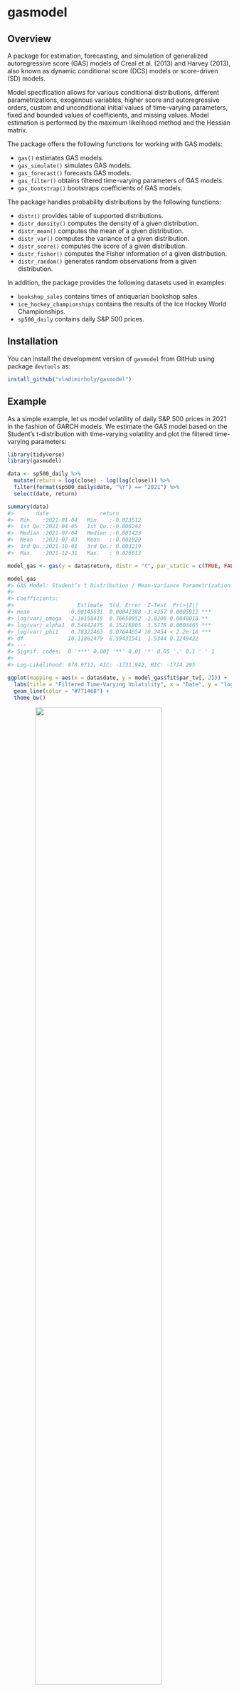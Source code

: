 
<!-- README.md is generated from README.Rmd. Please edit that file -->

# gasmodel

<!-- badges: start -->
<!-- badges: end -->

## Overview

A package for estimation, forecasting, and simulation of generalized
autoregressive score (GAS) models of Creal et al. (2013) and Harvey
(2013), also known as dynamic conditional score (DCS) models or
score-driven (SD) models.

Model specification allows for various conditional distributions,
different parametrizations, exogenous variables, higher score and
autoregressive orders, custom and unconditional initial values of
time-varying parameters, fixed and bounded values of coefficients, and
missing values. Model estimation is performed by the maximum likelihood
method and the Hessian matrix.

The package offers the following functions for working with GAS models:

-   `gas()` estimates GAS models.
-   `gas_simulate()` simulates GAS models.
-   `gas_forecast()` forecasts GAS models.
-   `gas_filter()` obtains filtered time-varying parameters of GAS
    models.
-   `gas_bootstrap()` bootstraps coefficients of GAS models.

The package handles probability distributions by the following
functions:

-   `distr()` provides table of supported distributions.
-   `distr_density()` computes the density of a given distribution.
-   `distr_mean()` computes the mean of a given distribution.
-   `distr_var()` computes the variance of a given distribution.
-   `distr_score()` computes the score of a given distribution.
-   `distr_fisher()` computes the Fisher information of a given
    distribution.
-   `distr_random()` generates random observations from a given
    distribution.

In addition, the package provides the following datasets used in
examples:

-   `bookshop_sales` contains times of antiquarian bookshop sales.
-   `ice_hockey_championships` contains the results of the Ice Hockey
    World Championships.
-   `sp500_daily` contains daily S&P 500 prices.

## Installation

You can install the development version of `gasmodel` from GitHub using
package `devtools` as:

``` r
install_github("vladimirholy/gasmodel")
```

## Example

As a simple example, let us model volatility of daily S&P 500 prices in
2021 in the fashion of GARCH models. We estimate the GAS model based on
the Student’s t-distribution with time-varying volatility and plot the
filtered time-varying parameters:

``` r
library(tidyverse)
library(gasmodel)

data <- sp500_daily %>%
  mutate(return = log(close) - log(lag(close))) %>%
  filter(format(sp500_daily$date, "%Y") == "2021") %>%
  select(date, return)

summary(data)
#>       date                return         
#>  Min.   :2021-01-04   Min.   :-0.023512  
#>  1st Qu.:2021-04-05   1st Qu.:-0.006242  
#>  Median :2021-07-04   Median :-0.001423  
#>  Mean   :2021-07-03   Mean   :-0.001029  
#>  3rd Qu.:2021-10-01   3rd Qu.: 0.003219  
#>  Max.   :2021-12-31   Max.   : 0.026013

model_gas <- gas(y = data$return, distr = "t", par_static = c(TRUE, FALSE, TRUE))

model_gas
#> GAS Model: Student‘s t Distribution / Mean-Variance Parametrization / Unit Scaling 
#> 
#> Coefficients: 
#>                    Estimate  Std. Error  Z-Test  Pr(>|Z|)    
#> mean            -0.00145631  0.00042388 -3.4357 0.0005911 ***
#> log(var)_omega  -2.16158419  0.76650952 -2.8200 0.0048018 ** 
#> log(var)_alpha1  0.54442475  0.15216805  3.5778 0.0003465 ***
#> log(var)_phi1    0.78322463  0.07644654 10.2454 < 2.2e-16 ***
#> df              10.11802479  6.59431541  1.5344 0.1249422    
#> ---
#> Signif. codes:  0 '***' 0.001 '**' 0.01 '*' 0.05 '.' 0.1 ' ' 1
#> 
#> Log-Likelihood: 870.9712, AIC: -1731.942, BIC: -1714.295

ggplot(mapping = aes(x = data$date, y = model_gas$fit$par_tv[, 2])) +
  labs(title = "Filtered Time-Varying Volatility", x = "Date", y = "log(var)") +
  geom_line(color = "#771468") +
  theme_bw()
```

<img src="man/figures/README-example-1.png" width="75%" style="display: block; margin: auto;" />

## Case Studies

To further illustrate the usability of GAS models, the package includes
the following case studies in the form of vignettes:

-   `case_durations` analyzes the timing of online antiquarian bookshop
    orders.
-   `case_rankings` analyzes the strength of national ice hockey teams
    using the annual Ice Hockey World Championships rankings.

## Supported Distributions

Currently, there are 19 distributions available.

The list of supported distribution can be obtained by the `distr()`
function:

``` r
print(distr(), right = FALSE, row.names = FALSE)
#>  distr_title                     param_title   distr     param   type        dim   orthog default
#>  Bernoulli                       Probabilistic bernoulli prob    binary      uni    TRUE   TRUE  
#>  Categorical                     Worth         cat       worth   categorical multi FALSE   TRUE  
#>  Double Poisson                  Mean          dpois     mean    count       uni    TRUE   TRUE  
#>  Exponential                     Rate          exp       rate    duration    uni    TRUE  FALSE  
#>  Exponential                     Scale         exp       scale   duration    uni    TRUE   TRUE  
#>  Gamma                           Rate          gamma     rate    duration    uni   FALSE  FALSE  
#>  Gamma                           Scale         gamma     scale   duration    uni   FALSE   TRUE  
#>  Generalized Gamma               Rate          gengamma  rate    duration    uni   FALSE  FALSE  
#>  Generalized Gamma               Scale         gengamma  scale   duration    uni   FALSE   TRUE  
#>  Geometric                       Mean          geom      mean    count       uni    TRUE   TRUE  
#>  Geometric                       Probabilistic geom      prob    count       uni    TRUE  FALSE  
#>  Multivariate Normal             Mean-Variance mvnorm    meanvar real        multi FALSE   TRUE  
#>  Multivariate Student‘s t        Mean-Variance mvt       meanvar real        multi FALSE   TRUE  
#>  Negative Binomial               NB2           negbin    nb2     count       uni    TRUE   TRUE  
#>  Negative Binomial               Probabilistic negbin    prob    count       uni   FALSE  FALSE  
#>  Normal                          Mean-Variance norm      meanvar real        uni    TRUE   TRUE  
#>  Plackett-Luce                   Worth         pluce     worth   ranking     multi FALSE   TRUE  
#>  Poisson                         Mean          pois      mean    count       uni    TRUE   TRUE  
#>  Skellam                         Difference    skellam   diff    integer     uni   FALSE  FALSE  
#>  Skellam                         Mean-Variance skellam   meanvar integer     uni   FALSE   TRUE  
#>  Student‘s t                     Mean-Variance t         meanvar real        uni   FALSE   TRUE  
#>  Weibull                         Rate          weibull   rate    duration    uni   FALSE  FALSE  
#>  Weibull                         Scale         weibull   scale   duration    uni   FALSE   TRUE  
#>  Zero-Inflated Geometric         Mean          zigeom    mean    count       uni   FALSE   TRUE  
#>  Zero-Inflated Negative Binomial NB2           zinegbin  nb2     count       uni   FALSE   TRUE  
#>  Zero-Inflated Poisson           Mean          zipois    mean    count       uni   FALSE   TRUE
```

Details of each distribution, including its density function, expected
value, variance, score, and Fisher information, can be found in vignette
`distributions`.

## Generalized Autoregressive Score Models

The generalized autoregressive score (GAS) models of Creal et al. (2013)
and Harvey (2013), also known as dynamic conditional score (DCS) models
or score-driven (SD) models, have established themselves as a useful
modern framework for time series modeling.

The GAS models are observation-driven models allowing for any underlying
probability distribution
![p(y_t\|f_t)](https://latex.codecogs.com/png.image?%5Cdpi%7B110%7D&space;%5Cbg_white&space;p%28y_t%7Cf_t%29 "p(y_t|f_t)")
with any time-varying parameters
![f_t](https://latex.codecogs.com/png.image?%5Cdpi%7B110%7D&space;%5Cbg_white&space;f_t "f_t")
for time series
![y_t](https://latex.codecogs.com/png.image?%5Cdpi%7B110%7D&space;%5Cbg_white&space;y_t "y_t").
They capture the dynamics of time-varying parameters using the
autoregressive term and the lagged score, i.e. the gradient of the
log-likelihood function. Exogenous variables can also be included.
Specifically, time-varying parameters
![f\_{t}](https://latex.codecogs.com/png.image?%5Cdpi%7B110%7D&space;%5Cbg_white&space;f_%7Bt%7D "f_{t}")
follow the recursion

![f\_{t} = \\omega + \\sum\_{i=1}^M \\beta_i x\_{ti} + \\sum\_{j=1}^P \\alpha_j S(f\_{t - j}) \\nabla(y\_{t - j}, f\_{t - j}) + \\sum\_{k=1}^Q \\varphi_k f\_{t-k},](https://latex.codecogs.com/png.image?%5Cdpi%7B110%7D&space;%5Cbg_white&space;f_%7Bt%7D%20%3D%20%5Comega%20%2B%20%5Csum_%7Bi%3D1%7D%5EM%20%5Cbeta_i%20x_%7Bti%7D%20%2B%20%5Csum_%7Bj%3D1%7D%5EP%20%5Calpha_j%20S%28f_%7Bt%20-%20j%7D%29%20%5Cnabla%28y_%7Bt%20-%20j%7D%2C%20f_%7Bt%20-%20j%7D%29%20%2B%20%5Csum_%7Bk%3D1%7D%5EQ%20%5Cvarphi_k%20f_%7Bt-k%7D%2C "f_{t} = \omega + \sum_{i=1}^M \beta_i x_{ti} + \sum_{j=1}^P \alpha_j S(f_{t - j}) \nabla(y_{t - j}, f_{t - j}) + \sum_{k=1}^Q \varphi_k f_{t-k},")

where
![\\omega](https://latex.codecogs.com/png.image?%5Cdpi%7B110%7D&space;%5Cbg_white&space;%5Comega "\omega")
is a vector of constants,
![\\beta_i](https://latex.codecogs.com/png.image?%5Cdpi%7B110%7D&space;%5Cbg_white&space;%5Cbeta_i "\beta_i")
are regression parameters,
![\\alpha_j](https://latex.codecogs.com/png.image?%5Cdpi%7B110%7D&space;%5Cbg_white&space;%5Calpha_j "\alpha_j")
are score parameters,
![\\varphi_k](https://latex.codecogs.com/png.image?%5Cdpi%7B110%7D&space;%5Cbg_white&space;%5Cvarphi_k "\varphi_k")
are autoregressive parameters,
![x\_{ti}](https://latex.codecogs.com/png.image?%5Cdpi%7B110%7D&space;%5Cbg_white&space;x_%7Bti%7D "x_{ti}")
are exogenous variables,
![S(f_t)](https://latex.codecogs.com/png.image?%5Cdpi%7B110%7D&space;%5Cbg_white&space;S%28f_t%29 "S(f_t)")
is a scaling function for the score, and
![\\nabla(y_t, f_t)](https://latex.codecogs.com/png.image?%5Cdpi%7B110%7D&space;%5Cbg_white&space;%5Cnabla%28y_t%2C%20f_t%29 "\nabla(y_t, f_t)")
is the score given by

![\\nabla(y_t, f_t) = \\frac{\\partial \\ln p(y_t \| f_t)}{\\partial f_t}.](https://latex.codecogs.com/png.image?%5Cdpi%7B110%7D&space;%5Cbg_white&space;%5Cnabla%28y_t%2C%20f_t%29%20%3D%20%5Cfrac%7B%5Cpartial%20%5Cln%20p%28y_t%20%7C%20f_t%29%7D%7B%5Cpartial%20f_t%7D. "\nabla(y_t, f_t) = \frac{\partial \ln p(y_t | f_t)}{\partial f_t}.")

Alternatively, a different model can be obtained by defining the
recursion in the fashion of regression models with dynamic errors as

![f\_{t} = \\omega + \\sum\_{i=1}^M \\beta_i x\_{ti} + e\_{t}, \\quad e_t = \\sum\_{j=1}^P \\alpha_j S(f\_{t - j}) \\nabla(y\_{t - j}, f\_{t - j}) + \\sum\_{k=1}^Q \\varphi_k e\_{t-k}.](https://latex.codecogs.com/png.image?%5Cdpi%7B110%7D&space;%5Cbg_white&space;f_%7Bt%7D%20%3D%20%5Comega%20%2B%20%5Csum_%7Bi%3D1%7D%5EM%20%5Cbeta_i%20x_%7Bti%7D%20%2B%20e_%7Bt%7D%2C%20%5Cquad%20e_t%20%3D%20%5Csum_%7Bj%3D1%7D%5EP%20%5Calpha_j%20S%28f_%7Bt%20-%20j%7D%29%20%5Cnabla%28y_%7Bt%20-%20j%7D%2C%20f_%7Bt%20-%20j%7D%29%20%2B%20%5Csum_%7Bk%3D1%7D%5EQ%20%5Cvarphi_k%20e_%7Bt-k%7D. "f_{t} = \omega + \sum_{i=1}^M \beta_i x_{ti} + e_{t}, \quad e_t = \sum_{j=1}^P \alpha_j S(f_{t - j}) \nabla(y_{t - j}, f_{t - j}) + \sum_{k=1}^Q \varphi_k e_{t-k}.")

The GAS models can be straightforwardly estimated by the maximum
likelihood method. For the asymptotic theory regarding the GAS models
and maximum likelihood estimation, see Blasques et al. (2014), Blasques
et al. (2018), and Blasques et al. (2022).

The use of the score for updating time-varying parameters is optimal in
an information theoretic sense. For an investigation of the optimality
properties of GAS models, see Blasques et al. (2015) and Blasques et
al. (2021).

Generally, the GAS models perform quite well when compared to
alternatives, including parameter-driven models. For a comparison of the
GAS models to alternative models, see Koopman et al. (2016) and Blazsek
and Licht (2020).

The GAS class includes many well-known econometric models, such as the
generalized autoregressive conditional heteroskedasticity (GARCH) model
of Bollerslev (1986), the autoregressive conditional duration (ACD)
model of Engle and Russel (1998), and the Poisson count model of Davis
et al. (2003). More recently, a variety of novel score-driven models has
been proposed, such as the Beta-t-(E)GARCH model of Harvey and
Chakravarty (2008), the discrete price changes model of Koopman et
al. (2018), the directional model of Harvey (2019), the bivariate
Poisson model of Koopman and Lit (2019), and the ranking model of Holý
and Zouhar (2021). For an overview of various GAS models, see Harvey
(2022).

The extensive GAS literature is listed on
[www.gasmodel.com](http://www.gasmodel.com).

## References

Blasques, F., Gorgi, P., Koopman, S. J., and Wintenberger, O. (2018).
Feasible Invertibility Conditions and Maximum Likelihood Estimation for
Observation-Driven Models. *Electronic Journal of Statistics*,
**12**(1), 1019–1052. doi:
[10.1214/18-ejs1416](https://doi.org/10.1214/18-ejs1416).

Blasques, F., Koopman, S. J., and Lucas, A. (2014). Stationarity and
Ergodicity of Univariate Generalized Autoregressive Score Processes.
*Electronic Journal of Statistics*, **8**(1), 1088–1112. doi:
[10.1214/14-ejs924](https://doi.org/10.1214/14-ejs924).

Blasques, F., Koopman, S. J., and Lucas, A. (2015).
Information-Theoretic Optimality of Observation-Driven Time Series
Models for Continuous Responses. *Biometrika*, **102**(2), 325–343. doi:
[10.1093/biomet/asu076](https://doi.org/10.1093/biomet/asu076).

Blasques, F., Lucas, A., and van Vlodrop, A. C. (2021). Finite Sample
Optimality of Score-Driven Volatility Models: Some Monte Carlo Evidence.
*Econometrics and Statistics*, **19**, 47–57. doi:
[10.1016/j.ecosta.2020.03.010](https://doi.org/10.1016/j.ecosta.2020.03.010).

Blasques, F., van Brummelen, J., Koopman, S. J., and Lucas, A. (2022).
Maximum Likelihood Estimation for Score-Driven Models. *Journal of
Econometrics*, **227**(2), 325–346. doi:
[10.1016/j.jeconom.2021.06.003](https://doi.org/10.1016/j.jeconom.2021.06.003).

Blazsek, S. and Licht, A. (2020). Dynamic Conditional Score Models: A
Review of Their Applications. *Applied Economics*, **52**(11),
1181–1199. doi:
[10.1080/00036846.2019.1659498](https://doi.org/10.1080/00036846.2019.1659498).

Bollerslev, T. (1986). Generalized Autoregressive Conditional
Heteroskedasticity. *Journal of Econometrics*, **31**(3), 307–327. doi:
[10.1016/0304-4076(86)90063-1](https://doi.org/10.1016/0304-4076(86)90063-1).

Creal, D., Koopman, S. J., and Lucas, A. (2013). Generalized
Autoregressive Score Models with Applications. *Journal of Applied
Econometrics*, **28**(5), 777–795. doi:
[10.1002/jae.1279](https://doi.org/10.1002/jae.1279).

Davis, R. A., Dunsmuir, W. T. M., and Street, S. B. (2003).
Observation-Driven Models for Poisson Counts. *Biometrika*, **90**(4),
777–790. doi:
[10.1093/biomet/90.4.777](https://doi.org/10.1093/biomet/90.4.777).

Engle, R. F. and Russell, J. R. (1998). Autoregressive Conditional
Duration: A New Model for Irregularly Spaced Transaction Data.
*Econometrica*, **66**(5), 1127–1162. doi:
[10.2307/2999632](https://doi.org/10.2307/2999632).

Harvey, A. C. (2013). *Dynamic Models for Volatility and Heavy Tails:
With Applications to Financial and Economic Time Series*. Cambridge
University Press. doi:
[10.1017/cbo9781139540933](https://doi.org/10.1017/cbo9781139540933).

Harvey, A. C. (2022). Score-Driven Time Series Models. *Annual Review of
Statistics and Its Application*, **9**(1), 321–342. doi:
[10.1146/annurev-statistics-040120-021023](https://doi.org/10.1146/annurev-statistics-040120-021023).

Harvey, A. C. and Chakravarty, T. (2008). Beta-t-(E)GARCH. *Cambridge
Working Papers in Economics*, CWPE 0840. doi:
[10.17863/cam.5286](https://doi.org/10.17863/cam.5286).

Harvey, A., Hurn, S., and Thiele, S. (2019). Modeling Directional
(Circular) Time Series. *Cambridge Working Papers in Economics*, CWPE
1971. doi: [10.17863/cam.43915](https://doi.org/10.17863/cam.43915).

Holý, V. and Zouhar, J. (2021). Modelling Time-Varying Rankings with
Autoregressive and Score-Driven Dynamics. arXiv:
[2101.04040](https://arxiv.org/abs/2101.04040).

Koopman, S. J. and Lit, R. (2019). Forecasting Football Match Results in
National League Competitions Using Score-Driven Time Series Models.
*International Journal of Forecasting*, **35**(2), 797–809. doi:
[10.1016/j.ijforecast.2018.10.011](https://doi.org/10.1016/j.ijforecast.2018.10.011).

Koopman, S. J., Lit, R., Lucas, A., and Opschoor, A. (2018). Dynamic
Discrete Copula Models for High-Frequency Stock Price Changes. *Journal
of Applied Econometrics*, **33**(7), 966–985. doi:
[10.1002/jae.2645](https://doi.org/10.1002/jae.2645).

Koopman, S. J., Lucas, A., and Scharth, M. (2016). Predicting
Time-Varying Parameters with Parameter-Driven and Observation-Driven
Models. *Review of Economics and Statistics*, **98**(1), 97–110. doi:
[10.1162/rest_a\_00533](https://doi.org/10.1162/rest_a_00533).
